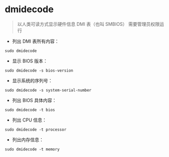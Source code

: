 # dmidecode

> 以人类可读方式显示硬件信息 DMI 表（也叫 SMBIOS）
> 需要管理员权限运行

- 列出 DMI 表所有内容：

`sudo dmidecode`

- 显示 BIOS 版本：

`sudo dmidecode -s bios-version`

- 显示系统的序列号：

`sudo dmidecode -s system-serial-number`

- 列出 BIOS 具体内容：

`sudo dmidecode -t bios`

- 列出 CPU 信息：

`sudo dmidecode -t processor`

- 列出内存信息：

`sudo dmidecode -t memory`

[#]: contributors: ([琳小梁]，[jrg])